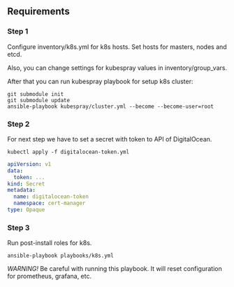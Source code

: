 ## Requirements

### Step 1

Configure inventory/k8s.yml for k8s hosts. Set hosts for masters, nodes and etcd.

Also, you can change settings for kubespray values in inventory/group_vars.

After that you can run kubespray playbook for setup k8s cluster:

```shell script
git submodule init
git submodule update
ansible-playbook kubespray/cluster.yml --become --become-user=root
```

### Step 2

For next step we have to set a secret with token to API of DigitalOcean.

`kubectl apply -f digitalocean-token.yml`
```yaml
apiVersion: v1
data:
  token: ...
kind: Secret
metadata:
  name: digitalocean-token
  namespace: cert-manager
type: Opaque
```

### Step 3

Run post-install roles for k8s.

```shell script
ansible-playbook playbooks/k8s.yml 
```

*WARNING!* Be careful with running this playbook. It will reset configuration for prometheus, grafana, etc.
